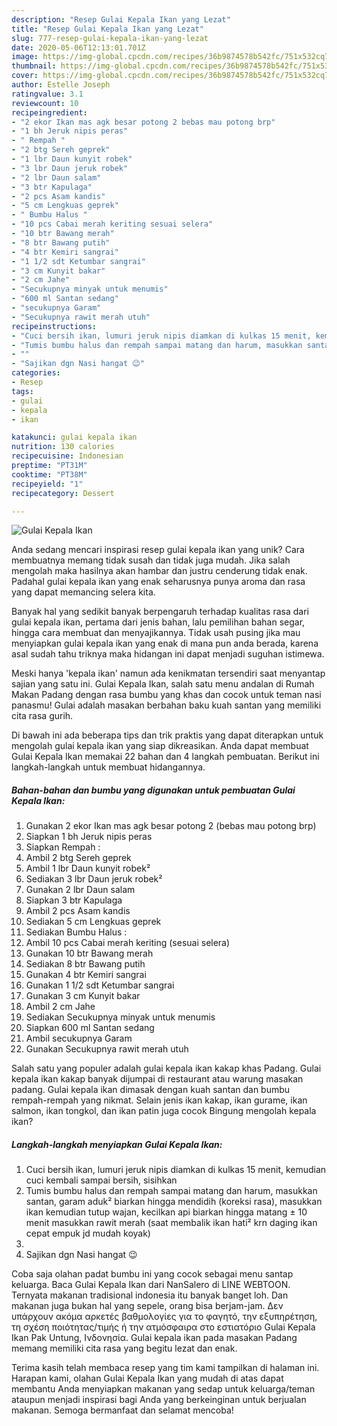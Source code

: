 ```yaml
---
description: "Resep Gulai Kepala Ikan yang Lezat"
title: "Resep Gulai Kepala Ikan yang Lezat"
slug: 777-resep-gulai-kepala-ikan-yang-lezat
date: 2020-05-06T12:13:01.701Z
image: https://img-global.cpcdn.com/recipes/36b9874578b542fc/751x532cq70/gulai-kepala-ikan-foto-resep-utama.jpg
thumbnail: https://img-global.cpcdn.com/recipes/36b9874578b542fc/751x532cq70/gulai-kepala-ikan-foto-resep-utama.jpg
cover: https://img-global.cpcdn.com/recipes/36b9874578b542fc/751x532cq70/gulai-kepala-ikan-foto-resep-utama.jpg
author: Estelle Joseph
ratingvalue: 3.1
reviewcount: 10
recipeingredient:
- "2 ekor Ikan mas agk besar potong 2 bebas mau potong brp"
- "1 bh Jeruk nipis peras"
- " Rempah "
- "2 btg Sereh geprek"
- "1 lbr Daun kunyit robek"
- "3 lbr Daun jeruk robek"
- "2 lbr Daun salam"
- "3 btr Kapulaga"
- "2 pcs Asam kandis"
- "5 cm Lengkuas geprek"
- " Bumbu Halus "
- "10 pcs Cabai merah keriting sesuai selera"
- "10 btr Bawang merah"
- "8 btr Bawang putih"
- "4 btr Kemiri sangrai"
- "1 1/2 sdt Ketumbar sangrai"
- "3 cm Kunyit bakar"
- "2 cm Jahe"
- "Secukupnya minyak untuk menumis"
- "600 ml Santan sedang"
- "secukupnya Garam"
- "Secukupnya rawit merah utuh"
recipeinstructions:
- "Cuci bersih ikan, lumuri jeruk nipis diamkan di kulkas 15 menit, kemudian cuci kembali sampai bersih, sisihkan"
- "Tumis bumbu halus dan rempah sampai matang dan harum, masukkan santan, garam aduk² biarkan hingga mendidih (koreksi rasa), masukkan ikan kemudian tutup wajan, kecilkan api biarkan hingga matang ± 10 menit masukkan rawit merah (saat membalik ikan hati² krn daging ikan cepat empuk jd mudah koyak)"
- ""
- "Sajikan dgn Nasi hangat 😉"
categories:
- Resep
tags:
- gulai
- kepala
- ikan

katakunci: gulai kepala ikan 
nutrition: 130 calories
recipecuisine: Indonesian
preptime: "PT31M"
cooktime: "PT38M"
recipeyield: "1"
recipecategory: Dessert

---
```



![Gulai Kepala Ikan](https://img-global.cpcdn.com/recipes/36b9874578b542fc/751x532cq70/gulai-kepala-ikan-foto-resep-utama.jpg)

Anda sedang mencari inspirasi resep gulai kepala ikan yang unik? Cara membuatnya memang tidak susah dan tidak juga mudah. Jika salah mengolah maka hasilnya akan hambar dan justru cenderung tidak enak. Padahal gulai kepala ikan yang enak seharusnya punya aroma dan rasa yang dapat memancing selera kita.

Banyak hal yang sedikit banyak berpengaruh terhadap kualitas rasa dari gulai kepala ikan, pertama dari jenis bahan, lalu pemilihan bahan segar, hingga cara membuat dan menyajikannya. Tidak usah pusing jika mau menyiapkan gulai kepala ikan yang enak di mana pun anda berada, karena asal sudah tahu triknya maka hidangan ini dapat menjadi suguhan istimewa.

Meski hanya &#39;kepala ikan&#39; namun ada kenikmatan tersendiri saat menyantap sajian yang satu ini. Gulai Kepala Ikan, salah satu menu andalan di Rumah Makan Padang dengan rasa bumbu yang khas dan cocok untuk teman nasi panasmu! Gulai adalah masakan berbahan baku kuah santan yang memiliki cita rasa gurih.


Di bawah ini ada beberapa tips dan trik praktis yang dapat diterapkan untuk mengolah gulai kepala ikan yang siap dikreasikan. Anda dapat membuat Gulai Kepala Ikan memakai 22 bahan dan 4 langkah pembuatan. Berikut ini langkah-langkah untuk membuat hidangannya.

<!--inarticleads1-->

##### Bahan-bahan dan bumbu yang digunakan untuk pembuatan Gulai Kepala Ikan:

1. Gunakan 2 ekor Ikan mas agk besar potong 2 (bebas mau potong brp)
1. Siapkan 1 bh Jeruk nipis peras
1. Siapkan  Rempah :
1. Ambil 2 btg Sereh geprek
1. Ambil 1 lbr Daun kunyit robek²
1. Sediakan 3 lbr Daun jeruk robek²
1. Gunakan 2 lbr Daun salam
1. Siapkan 3 btr Kapulaga
1. Ambil 2 pcs Asam kandis
1. Sediakan 5 cm Lengkuas geprek
1. Sediakan  Bumbu Halus :
1. Ambil 10 pcs Cabai merah keriting (sesuai selera)
1. Gunakan 10 btr Bawang merah
1. Sediakan 8 btr Bawang putih
1. Gunakan 4 btr Kemiri sangrai
1. Gunakan 1 1/2 sdt Ketumbar sangrai
1. Gunakan 3 cm Kunyit bakar
1. Ambil 2 cm Jahe
1. Sediakan Secukupnya minyak untuk menumis
1. Siapkan 600 ml Santan sedang
1. Ambil secukupnya Garam
1. Gunakan Secukupnya rawit merah utuh


Salah satu yang populer adalah gulai kepala ikan kakap khas Padang. Gulai kepala ikan kakap banyak dijumpai di restaurant atau warung masakan padang. Gulai kepala ikan dimasak dengan kuah santan dan bumbu rempah-rempah yang nikmat. Selain jenis ikan kakap, ikan gurame, ikan salmon, ikan tongkol, dan ikan patin juga cocok Bingung mengolah kepala ikan? 

<!--inarticleads2-->

##### Langkah-langkah menyiapkan Gulai Kepala Ikan:

1. Cuci bersih ikan, lumuri jeruk nipis diamkan di kulkas 15 menit, kemudian cuci kembali sampai bersih, sisihkan
1. Tumis bumbu halus dan rempah sampai matang dan harum, masukkan santan, garam aduk² biarkan hingga mendidih (koreksi rasa), masukkan ikan kemudian tutup wajan, kecilkan api biarkan hingga matang ± 10 menit masukkan rawit merah (saat membalik ikan hati² krn daging ikan cepat empuk jd mudah koyak)
1. 
1. Sajikan dgn Nasi hangat 😉


Coba saja olahan padat bumbu ini yang cocok sebagai menu santap keluarga. Baca Gulai Kepala Ikan dari NanSalero di LINE WEBTOON. Ternyata makanan tradisional indonesia itu banyak banget loh. Dan makanan juga bukan hal yang sepele, orang bisa berjam-jam. Δεν υπάρχουν ακόμα αρκετές βαθμολογίες για το φαγητό, την εξυπηρέτηση, τη σχέση ποιότητας/τιμής ή την ατμόσφαιρα στο εστιατόριο Gulai Kepala Ikan Pak Untung, Ινδονησία. Gulai kepala ikan pada masakan Padang memang memiliki cita rasa yang begitu lezat dan enak. 

Terima kasih telah membaca resep yang tim kami tampilkan di halaman ini. Harapan kami, olahan Gulai Kepala Ikan yang mudah di atas dapat membantu Anda menyiapkan makanan yang sedap untuk keluarga/teman ataupun menjadi inspirasi bagi Anda yang berkeinginan untuk berjualan makanan. Semoga bermanfaat dan selamat mencoba!
